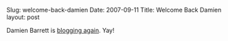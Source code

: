 Slug: welcome-back-damien
Date: 2007-09-11
Title: Welcome Back Damien
layout: post

Damien Barrett is [blogging again](http://www.damienbarrett.com/). Yay!

